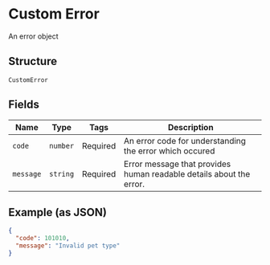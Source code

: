 
# Custom Error

An error object

## Structure

`CustomError`

## Fields

| Name | Type | Tags | Description |
|  --- | --- | --- | --- |
| `code` | `number` | Required | An error code for understanding the error which occured |
| `message` | `string` | Required | Error message that provides human readable details about the error. |

## Example (as JSON)

```json
{
  "code": 101010,
  "message": "Invalid pet type"
}
```


